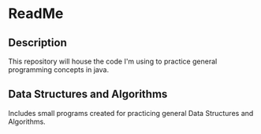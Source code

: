 # ReadMe

## Description
This repository will house the code I'm using to practice general programming concepts in java. 

## Data Structures and Algorithms
Includes small programs created for practicing general Data Structures and Algorithms.
